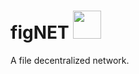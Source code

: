 figNET <img src="https://camo.githubusercontent.com/ab73e900244b2b5716a998d5e1f7a520075868c5/68747470733a2f2f75706c6f61642e77696b696d656469612e6f72672f77696b6970656469612f636f6d6d6f6e732f652f65352f46656967652d5363686e6974742e706e67" width="45" height="45">
======

A file decentralized network.

